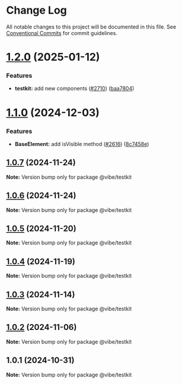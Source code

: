 # Change Log

All notable changes to this project will be documented in this file.
See [Conventional Commits](https://conventionalcommits.org) for commit guidelines.

# [1.2.0](https://github.com/mondaycom/vibe/compare/@vibe/testkit@1.1.0...@vibe/testkit@1.2.0) (2025-01-12)


### Features

* **testkit:** add new components ([#2710](https://github.com/mondaycom/vibe/issues/2710)) ([baa7804](https://github.com/mondaycom/vibe/commit/baa780423e66cb010a9430648a7019d13d51253f))





# [1.1.0](https://github.com/mondaycom/vibe/compare/@vibe/testkit@1.0.7...@vibe/testkit@1.1.0) (2024-12-03)


### Features

* **BaseElement:** add isVisible method ([#2616](https://github.com/mondaycom/vibe/issues/2616)) ([8c7458e](https://github.com/mondaycom/vibe/commit/8c7458eb694aed0c9e740abae668968eb063d40f))





## [1.0.7](https://github.com/mondaycom/vibe/compare/@vibe/testkit@1.0.6...@vibe/testkit@1.0.7) (2024-11-24)

**Note:** Version bump only for package @vibe/testkit





## [1.0.6](https://github.com/mondaycom/vibe/compare/@vibe/testkit@1.0.5...@vibe/testkit@1.0.6) (2024-11-24)

**Note:** Version bump only for package @vibe/testkit





## [1.0.5](https://github.com/mondaycom/vibe/compare/@vibe/testkit@1.0.4...@vibe/testkit@1.0.5) (2024-11-20)

**Note:** Version bump only for package @vibe/testkit





## [1.0.4](https://github.com/mondaycom/vibe/compare/@vibe/testkit@1.0.3...@vibe/testkit@1.0.4) (2024-11-19)

**Note:** Version bump only for package @vibe/testkit





## [1.0.3](https://github.com/mondaycom/vibe/compare/@vibe/testkit@1.0.2...@vibe/testkit@1.0.3) (2024-11-14)

**Note:** Version bump only for package @vibe/testkit





## [1.0.2](https://github.com/mondaycom/vibe/compare/@vibe/testkit@1.0.1...@vibe/testkit@1.0.2) (2024-11-06)

**Note:** Version bump only for package @vibe/testkit





## 1.0.1 (2024-10-31)

**Note:** Version bump only for package @vibe/testkit
